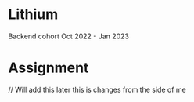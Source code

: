 # Lithium
Backend cohort Oct 2022 - Jan 2023


# Assignment
// Will add this later
this is changes from the side of me 